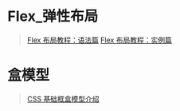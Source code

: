 # Flex_弹性布局
> [Flex 布局教程：语法篇](https://www.ruanyifeng.com/blog/2015/07/flex-grammar.html)
> [Flex 布局教程：实例篇](https://www.ruanyifeng.com/blog/2015/07/flex-examples.html)

# 盒模型
> [CSS 基础框盒模型介绍](https://developer.mozilla.org/zh-CN/docs/Web/CSS/CSS_Box_Model/Introduction_to_the_CSS_box_model)